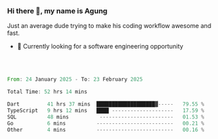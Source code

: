 ### Hi there 👋, my name is Agung
Just an average dude trying to make his coding workflow awesome and fast.

<!--
**agungfir98/agungfir98** is a ✨ _special_ ✨ repository because its `README.md` (this file) appears on your GitHub profile.
-->

- 🔭 Currently looking for a software engineering opportunity
<br/>
<br/>
<!--START_SECTION:waka-->

```rust
From: 24 January 2025 - To: 23 February 2025

Total Time: 52 hrs 14 mins

Dart         41 hrs 37 mins  ███████████████████▓-----   79.55 %
TypeScript   9 hrs 12 mins   ████ --------------------   17.59 %
SQL          48 mins          ------------------------   01.53 %
Go           6 mins          -------------------------   00.21 %
Other        4 mins          -------------------------   00.16 %
```

<!--END_SECTION:waka-->
